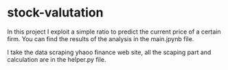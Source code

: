 # stock-valutation

In this project I exploit a simple ratio to predict the current price of a certain firm. You can find the results of the analysis in the main.jpynb file. 

I take the data scraping yhaoo finance web site, all the scaping part and calculation are in the helper.py file.

